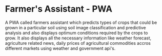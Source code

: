 # Farmer's Assistant - PWA

A PWA called farmers assistant which predicts types of crops that could be grown in a particular soil using soil image classification and predictive analysis and also displays optimum conditions required by the crops to grow. 
It also displays all the necessary information like weather forecast, agriculture related news, daily prices of agricultural commodities accros different markets using weather and government api's. 

